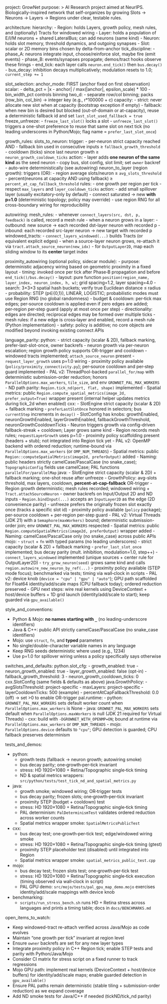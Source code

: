 project: GrowNet
purpose: >
  AI Research project aimed at NeurIPS. Biologically-inspired network that self-organizes by
  growing Slots → Neurons → Layers → Regions under clear, testable rules.

architecture:
  hierarchy:
    - Region: holds Layers, growth policy, mesh rules, and (optionally) Tracts for windowed wiring
    - Layer: holds a population of E/I/M neurons + shared LateralBus; can add neurons (same kind)
    - Neuron: holds slot memory, threshold dynamics, and outgoing synapses
    - Slot: scalar or 2D memory bins chosen by delta-from-anchor
  tick_discipline:
    - phase_A: neurons integrate input, choose/reinforce slot, maybe fire (emit events)
    - phase_B: events/synapses propagate; demos/tract hooks observe these firings
    - end_tick: each layer calls `neuron.end_tick()` then `bus.decay()`
    - bus_decay: inhibition decays multiplicatively; modulation resets to 1.0; `current_step += 1`

slot_selection:
  anchor_mode: FIRST (anchor fixed on first observation)
  scalar:
    - delta_pct = |x - anchor| / max(|anchor|, epsilon_scale) * 100
    - bin_width_pct controls binning
  two_d:
    - separate row/col binning; packs (row_bin, col_bin) -> integer key (e.g., r*100000 + c)
  capacity:
    - strict: never allocate new slot when at capacity (bootstrap exception if empty)
    - fallback: when new bin is desired but blocked (out-of-domain or at-capacity),
      reuse a deterministic fallback id and set `last_slot_used_fallback = true`
  freeze_unfreeze:
    - `freeze_last_slot()` locks a slot
    - `unfreeze_last_slot()` triggers a one-shot preference to reuse that same slot on next tick
      (no leading underscores in Python/Mojo; flag name = `prefer_last_slot_once`)

growth_rules:
  slots_to_neuron:
    trigger:
      - per-neuron strict capacity reached AND
      - fallback bin used in consecutive inputs ≥ `fallback_growth_threshold`
      - cooldown (ticks) since last neuron growth ≥ `neuron_growth_cooldown_ticks`
    action:
      - layer adds **one neuron of the same kind** as the seed neuron
      - copy bus, slot config, slot limit; set `owner` backref
      - auto-wire deterministically (see autowiring)
  neuron_to_layer (region growth):
    triggers (OR):
      - region average slots/neuron ≥ `avg_slots_threshold`
      - percent(neurons at capacity AND using fallback) ≥ `percent_at_cap_fallback_threshold`
    rules:
      - one growth per region per tick
      - respect `max_layers` and `layer_cooldown_ticks`
    action:
      - add small spillover layer (usually excitatory-only by default)
      - connect saturated → new **with p=1.0** (deterministic topology; policy may override)
      - use region RNG for all cross-boundary wiring for reproducibility

autowiring:
  mesh_rules:
    - whenever `connect_layers(src, dst, p, feedback)` is called, record a mesh rule
    - when a neuron grows in a layer:
      - outbound: new source → each recorded dst-layer neuron with recorded p
      - inbound: each recorded src-layer neuron → new target with recorded p
  windowed_tracts:
    - `connect_layers_windowed(...)` builds Tracts (or equivalent explicit edges)
    - when a source-layer neuron grows, re-attach it via `tract.attach_source_neuron(new_idx)`
    - for `OutputLayer2D`, map each sliding window to its **center** target index

  proximity_autowiring (optional policy, sidecar module):
    - purpose: deterministic adjacency wiring based on geometric proximity in a fixed layout
    - timing: invoked once per tick after Phase‑B propagation and before `end_tick()/bus.decay()`
    - layout: pure function `position(region_name, layer_index, neuron_index, h, w)`; grid spacing=1.2, layer spacing=4.0
    - search: 3×3×3 spatial hash buckets; verify true Euclidean distance ≤ radius
    - probability: STEP (p∈{0,1}), LINEAR, LOGISTIC; probabilistic modes must use Region RNG (no global randomness)
    - budget & cooldown: per‑tick max edges; per‑source cooldown is applied even if zero edges are added; per‑region per‑step guard (apply at most once per step)
    - directionality: edges are directed; reciprocal edges may be formed over multiple ticks
    - mesh rules: if a new edge is cross‑layer and enabled, record a mesh rule (Python implementation)
    - safety: policy is additive; no core objects are modified beyond invoking existing connect APIs

language_parity:
  python:
    - strict capacity (scalar & 2D), fallback marking, prefer-last-slot-once, owner backrefs
    - neuron growth via per-neuron escalation; region growth policy supports OR-trigger and cooldown
    - windowed tracts implemented; `attach_source_neuron` present
    - `request_layer_growth` uses p=1.0 wiring
    - proximity policy available (`policy/proximity_connectivity.py`); per‑source cooldown and per‑step guard implemented
    - PAL v2: ThreadPool-backed `parallel_for/map` with deterministic submission-order reduction; honors `ParallelOptions.max_workers`, `tile_size`, and env `GROWNET_PAL_MAX_WORKERS`
    - ND path parity: `Region.tick_nd(port, flat, shape)` implemented
    - Spatial metrics: public `Region.compute_spatial_metrics(image_2d, prefer_output=True)` wrapper present (internal helper updates metrics during tick_2d when enabled)
  cxx:
    - SlotEngine strict capacity (scalar & 2D) + fallback marking
    - `preferLastSlotOnce` honored in selectors; bus `currentStep` increments in `decay()`
    - SlotConfig has knobs: growthEnabled, neuronGrowthEnabled, layerGrowthEnabled,
      fallbackGrowthThreshold, neuronGrowthCooldownTicks
    - Neuron triggers growth via config-driven fallback-streak + cooldown; Layer grows same kind
    - Region records mesh rules; `requestLayerGrowth` uses p=1.0
    - proximity policy scaffolding present (headers + stub); not integrated into Region tick yet
    - PAL v2: OpenMP backend with ordered reduction; runtime-bound via `ParallelOptions.max_workers` (or `OMP_NUM_THREADS`)
    - Spatial metrics: public `Region::computeSpatialMetrics(image2d, preferOutput)` added
    - Naming: public headers strictly camelCase/PascalCase (no snake_case); `TopographicConfig` fields use camelCase; PAL functions `parallelFor/parallelMap`
  java:
    - SlotEngine strict capacity (scalar & 2D) + fallback marking; one-shot reuse after unfreeze
    - GrowthPolicy: avg-slots threshold, max layers, cooldown, **percent-at-cap-fallback** OR-trigger
    - Region growth deterministic; mesh rules recorded; windowed wiring + `Tract.attachSourceNeuron`
    - owner backrefs on Input/Output 2D and ND inputs
    - `Region.bindInput(...)` accepts an `InputLayer2D` as the edge (2D convenience parity)
    - unfreeze prefers the originally frozen slot exactly once (tracks a specific slot id)
    - proximity policy available (`policy` package); per‑source cooldown + per‑region per‑step guard
    - PAL v2: Virtual Threads (JDK 21) with a `Semaphore(maxWorkers)` bound; deterministic submission-order join; env `GROWNET_PAL_MAX_WORKERS` respected
    - Spatial metrics: public `Region.computeSpatialMetrics(image2d, preferOutput)` wrapper added
    - Naming: camelCase/PascalCase only (no snake_case) across public APIs
  mojo:
    - `struct` + `fn` with typed params (no leading underscores)
    - strict capacity (scalar & 2D) + fallback marking
    - `prefer_last_slot_once` implemented; bus decay parity (mult. inhibition, modulation=1.0, step++)
    - `connect_layers_windowed` implemented (unique sources + center rule for OutputLayer2D)
    - `try_grow_neuron(seed)` grows same kind and calls `region.autowire_new_neuron_by_ref(...)`
    - proximity policy available (STEP mode focus); benchmarked via tests; timing via wall‑clock in scripts
    - PAL v2: device knob (`device = "cpu" | "gpu" | "auto"`); GPU path scaffolded for Float64 identity/add/scale maps (CPU fallback today); ordered reduction preserved
    - GPU next steps: wire real kernels using DeviceContext + host/device buffers + 1D grid launch (identity/add/scale to start); keep guarded via `gpu_available()`

style_and_conventions:
  - Python & Mojo: **no names starting with `_`** (no leading-underscore identifiers)
  - Java & C++: public API strictly camelCase/PascalCase (no snake_case identifiers)
  - Mojo: use `struct`, `fn`, and **typed** parameters
  - No single/double-character variable names in any language
  - Keep RNG seeds deterministic where used (e.g., 1234)
  - Use p=1.0 for spillover wiring unless a policy specifically says otherwise

switches_and_defaults:
  python.slot_cfg:
    - growth_enabled: true
    - neuron_growth_enabled: true
    - layer_growth_enabled: false (opt-in)
    - fallback_growth_threshold: 3
    - neuron_growth_cooldown_ticks: 0
  cxx.SlotConfig (same fields & defaults as above)
  java.GrowthPolicy:
    - avgSlotsThreshold: project-specific
    - maxLayers: project-specific
    - layerCooldownTicks: 500 (example)
    - percentAtCapFallbackThreshold: 0.0 (off) → set >0 to enable OR-trigger
  pal.runtime:
    - python: `GROWNET_PAL_MAX_WORKERS` sets default worker count when `ParallelOptions.max_workers` is None
    - java: `GROWNET_PAL_MAX_WORKERS` sets default when `ParallelOptions.maxWorkers` is null (JDK 21 required for Virtual Threads)
    - cxx: build with `-DGROWNET_WITH_OPENMP=ON`; bound at runtime via `ParallelOptions.max_workers` or `OMP_NUM_THREADS`
    - mojo: `ParallelOptions.device` defaults to `"cpu"`; GPU detection is guarded; CPU fallback preserves determinism

tests_and_demos:
  - python:
    - growth tests (fallback → neuron growth; autowiring smoke)
    - bus decay parity; one‑growth‑per‑tick invariant
    - stress: HD 1920×1080 + Retina/Topographic single‑tick timing
    - ND & spatial metrics wrappers: `src/python/tests/test_tick_nd_and_spatial_metrics.py`
  - java:
    - growth smoke; windowed wiring; OR‑trigger tests
    - bus decay parity; frozen slots; one‑growth‑per‑tick invariant
    - proximity STEP (budget + cooldown) test
    - stress: HD 1920×1080 + Retina/Topographic single‑tick timing
    - PAL determinism: `PalDeterminismTest` validates ordered reduction across worker counts
    - Spatial metrics wrapper smoke: `SpatialMetricsPublicTest`
  - cxx:
    - bus decay test; one‑growth‑per‑tick test; edge/windowed wiring smoke
    - stress: HD 1920×1080 + Retina/Topographic single‑tick timing (gtest)
    - proximity STEP placeholder test (disabled) until integrated into Region
    - Spatial metrics wrapper smoke: `spatial_metrics_public_test.cpp`
  - mojo:
    - bus decay test; frozen slots test; one‑growth‑per‑tick test
    - stress: HD 1920×1080 + Retina/Topographic single‑tick execution (timing observed via wall‑clock in script)
    - PAL GPU demo: `src/mojo/tests/pal_gpu_map_demo.mojo` exercises identity/add/scale mappings with device knob
  - benchmarking:
    - `scripts/run_stress_bench.sh` runs HD + Retina stress across languages and prints a timing table; docs in `docs/BENCHMARKS.md`

open_items_to_watch:
  - Keep windowed-tract re-attach verified across Java/Mojo as code evolves
  - Maintain “one growth per tick” invariant at region level
  - Ensure `owner` backrefs are set for any new layer types
  - Integrate proximity policy in C++ Region tick; enable STEP tests and parity with Python/Java/Mojo
  - Consider CI matrix for stress script on a fixed runner to track regressions
  - Mojo GPU path: implement real kernels (DeviceContext + host/device buffers) for identity/add/scale maps; enable guarded detection in `gpu_available()`
  - Ensure PAL paths remain deterministic (stable tiling + submission-order reduction) as we expand coverage
  - Add ND smoke tests for Java/C++ if needed (tickND/tick_nd parity)
